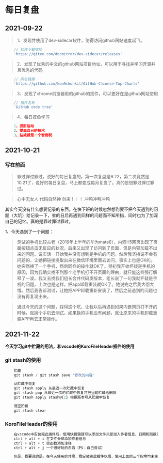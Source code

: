<!--
 * @Author: DeepHug
 * @Descripttion: 说明
 * @Date: 2021-09-22 17:22:52
 * @LastEditors: DeepHug
 * @LastEditTime: 2021-11-22 18:19:17
-->
# 每日复盘

## 2021-09-22

> 1、发现并使用了dev-sidecar软件，使得访问github网站速度起飞。
```js
    // 软件下载地址
    'https://gitee.com/docmirror/dev-sidecar/releases'
```
> 2、发现了优秀的中文的github网站项目地址，可以用于寻找并学习开源并且优秀的代码
```js
    // 网址链接
    'https://github.com/kon9chunkit/GitHub-Chinese-Top-Charts'
```
> 3、发现了chrome浏览器用的github的插件，可以更好在是github网站使用
```js
    // 插件名称
    'GitHub code tree'
```
> 4、每日摸鱼学习
```js
    1、提肛运动
    2、提高自己的技术
    3、钻戒就是一个智商税
```

## 2021-10-21
### 写在前面

> 罪过罪过罪过，说好的每日复盘的，第一次复盘是9.22，第二次竟然是10.21了，说好的每日复盘，马上都变成每月复盘了。真的是很罪过罪过罪过。

> 心中无女人 代码自然神 剑来！！！ 冲鸭冲鸭冲鸭

其实今天没有什么想要记录的东西，在快下班的时候忽然想到要不把今天遇到的问题（大坑）给记录一下，省的日后再遇到同样的问题而不知所措，同时也为了加深自己的记忆。真的是罪过罪过罪过。

1、今天遇到了一个问题：

> 测试的手机比较古老（2016年上半年的华为mate8），内嵌H5网页出现了页面按钮点击无反应的状况，后来又出现了访问到了页面，但是内容加载不出来的问题。说实话一开始我并没有想到是手机的问题。然后我坚持说不会有问题的，让她把链接提取出来在微信环境里面去访问，事实上也是OK的。她突然换了一个手机，然后同样的操作就OK了。期初我开始怀疑是手机的原因，因为我确实找不到那个老手机打不开页面的理由，就只能这样强行解释了一波。我又去找我们组长合并代码发版本，组长说了一句我就怀疑是手机的问题，上次也是这样，把app卸载重装就OK了。她说完之后我大彻大悟。然后我告诉测试，让她把APP卸载重新安装了，然后之前遇到的问题也没有再复现出来。

> 通过今天的这个问题，踩得这个坑，让我以后再遇到如果内嵌网页打不开的时候，就换个手机去测试，如果换的手机没有问题，就让原来的手机卸载重装APP再去正常操作。

## 2021-11-22

**今天学习git中贮藏的用法，和vscode的KoroFileHeader插件的使用**

### git stash的使用

```js
    贮藏
    git stash / git stash save '修改的内容'

    从贮藏中恢复
    git stash apply 从最近一次贮藏中恢复
    git stash pop 从最近一次的贮藏中恢复并把当前贮藏给删除
    git stash apply stash@{1} 根据版本号从贮藏中恢复

    清空贮藏
    git stash clear
```

### KoroFileHeader的使用

```js
    在vscode中安装完此插件后，使用快捷键就可以添加文件头部加入作者信息、日期和函数注释
    ctrl + alt + i 在文件头部添加作者信息
    ctrl + alt + t 给函数添加注释
    ctrl + alt + j 一个很好玩的东西（PS：自己尝试）

    但是，我要说的是。在今天使用的时候，我安装完此插件以后，使用上面的三个指令均未生效。在网上查阅信息之后发现是vscode的快捷指令可能是有问题的。我先用 ctrl + shift + p 搜索 键盘 二字 找到 '首选项 打开键盘快捷方式' 在里面查找 cursortip ,看此时的快捷指令是什么，可以将其改为自己想要的指令。在我修改之前，我的快捷方式是 ctrl + windows + i(t/j)，我将其改成了 标准的指令。
```